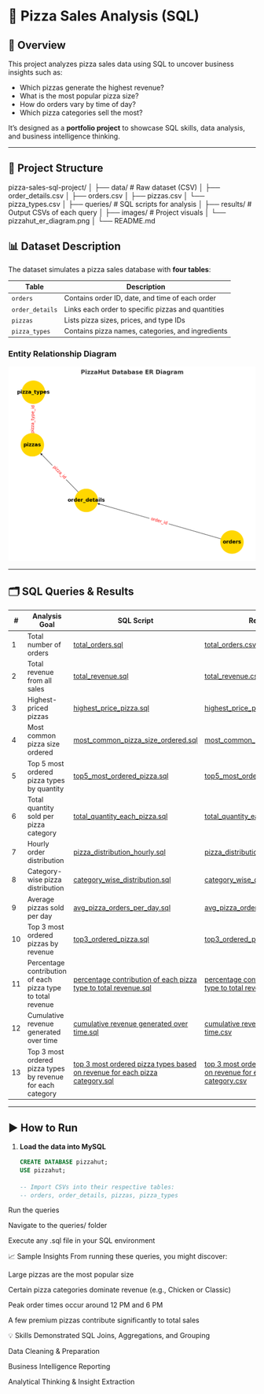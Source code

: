 # 🍕 Pizza Sales Analysis (SQL)

## 📌 Overview
This project analyzes pizza sales data using SQL to uncover business insights such as:
- Which pizzas generate the highest revenue?
- What is the most popular pizza size?
- How do orders vary by time of day?
- Which pizza categories sell the most?

It’s designed as a **portfolio project** to showcase SQL skills, data analysis, and business intelligence thinking.

---

## 📂 Project Structure
pizza-sales-sql-project/
│
├── data/ # Raw dataset (CSV)
│ ├── order_details.csv
│ ├── orders.csv
│ ├── pizzas.csv
│ └── pizza_types.csv
│
├── queries/ # SQL scripts for analysis
│
├── results/ # Output CSVs of each query
│
├── images/ # Project visuals
│ └── pizzahut_er_diagram.png
│
└── README.md


## 📊 Dataset Description
The dataset simulates a pizza sales database with **four tables**:

| Table | Description |
|-------|-------------|
| `orders` | Contains order ID, date, and time of each order |
| `order_details` | Links each order to specific pizzas and quantities |
| `pizzas` | Lists pizza sizes, prices, and type IDs |
| `pizza_types` | Contains pizza names, categories, and ingredients |

### Entity Relationship Diagram
![PizzaHut Database ER Diagram](images/pizzahut_er_diagram.png)

---

## 🗂 SQL Queries & Results

| # | Analysis Goal | SQL Script | Result CSV |
|---|---------------|------------|------------|
| 1 | Total number of orders | [total_orders.sql](queries/total_orders.sql) | [total_orders.csv](results/total_orders.csv) |
| 2 | Total revenue from all sales | [total_revenue.sql](queries/total_revenue.sql) | [total_revenue.csv](results/total_revenue.csv) |
| 3 | Highest-priced pizzas | [highest_price_pizza.sql](queries/highest_price_pizza.sql) | [highest_price_pizza.csv](results/highest_price_pizza.csv) |
| 4 | Most common pizza size ordered | [most_common_pizza_size_ordered.sql](queries/most_common_pizza_size_ordered.sql) | [most_common_pizza_size_ordered.csv](results/most_common_pizza_size_ordered.csv) |
| 5 | Top 5 most ordered pizza types by quantity | [top5_most_ordered_pizza.sql](queries/top5_most_ordered_pizza.sql) | [top5_most_ordered_pizza.csv](results/top5_most_ordered_pizza.csv) |
| 6 | Total quantity sold per pizza category | [total_quantity_each_pizza.sql](queries/total_quantity_each_pizza.sql) | [total_quantity_each_pizza.csv](results/total_quantity_each_pizza.csv) |
| 7 | Hourly order distribution | [pizza_distribution_hourly.sql](queries/pizza_distribution_hourly.sql) | [pizza_distribution_hourly.csv](results/pizza_distribution_hourly.csv) |
| 8 | Category-wise pizza distribution | [category_wise_distribution.sql](queries/category_wise_distribution.sql) | [category_wise_distribution.csv](results/category_wise_distribution.csv) |
| 9 | Average pizzas sold per day | [avg_pizza_orders_per_day.sql](queries/avg_pizza_orders_per_day.sql) | [avg_pizza_orders_per_day.csv](results/avg_pizza_orders_per_day.csv) |
| 10 | Top 3 most ordered pizzas by revenue | [top3_ordered_pizza.sql](queries/top3_ordered_pizza.sql) | [top3_ordered_pizza.csv](results/top3_ordered_pizza.csv) |
| 11 | Percentage contribution of each pizza type to total revenue | [percentage contribution of each pizza type to total revenue.sql](queries/percentage%20contribution%20of%20each%20pizza%20type%20to%20total%20revenue.sql) | [percentage contribution of each pizza type to total revenue.csv](results/percentage%20contribution%20of%20each%20pizza%20type%20to%20total%20revenue.csv) |
| 12 | Cumulative revenue generated over time | [cumulative revenue generated over time.sql](queries/cumulative%20revenue%20generated%20over%20time.sql) | [cumulative revenue generated over time.csv](results/cumulative%20revenue%20generated%20over%20time.csv) |
| 13 | Top 3 most ordered pizza types by revenue for each category | [top 3 most ordered pizza types based on revenue for each pizza category.sql](queries/top%203%20most%20ordered%20pizza%20types%20based%20on%20revenue%20for%20each%20pizza%20category.sql) | [top 3 most ordered pizza types based on revenue for each pizza category.csv](results/top%203%20most%20ordered%20pizza%20types%20based%20on%20revenue%20for%20each%20pizza%20category.csv) |

---

## ▶️ How to Run
1. **Load the data into MySQL**
   ```sql
   CREATE DATABASE pizzahut;
   USE pizzahut;

   -- Import CSVs into their respective tables:
   -- orders, order_details, pizzas, pizza_types
Run the queries

Navigate to the queries/ folder

Execute any .sql file in your SQL environment

📈 Sample Insights
From running these queries, you might discover:

Large pizzas are the most popular size

Certain pizza categories dominate revenue (e.g., Chicken or Classic)

Peak order times occur around 12 PM and 6 PM

A few premium pizzas contribute significantly to total sales

💡 Skills Demonstrated
SQL Joins, Aggregations, and Grouping

Data Cleaning & Preparation

Business Intelligence Reporting

Analytical Thinking & Insight Extraction
